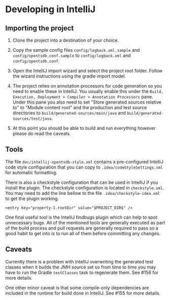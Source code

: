 
# Developing in IntelliJ

## Importing the project

1. Clone the project into a destination of your choice.

2. Copy the sample config files `config/logback.xml.sample` and `config/opentsdb.conf.sample`
   to `config/logback.xml` and `config/opentsdb.conf`.

3. Open the IntelliJ import wizard and select the project root folder. Follow the wizard
   instructions using the gradle import model.

4. The project relies on annotation processors for code generation so you need to enable these in
   IntelliJ. You usually enable this under the `Build, Execution, Deployment > Compiler > Annotation
   Processors` pane. Under this pane you also need to set "Store generated sources relative to" to
   "Module content root" and the production and test source directories to
   `build/generated-sources/main/java` and `build/generated-sources/test/java`.

5. At this point you should be able to build and run everything however please do read the caveats.

## Tools

The file `doc/intellij-opentsdb-style.xml` contains a pre-configured IntelliJ code style
configuration that you can copy to `.idea/codeStyleSettings.xml` for automatic formatting.

There is also a checkstyle configuration that can be used in IntelliJ if you install the plugin. The
checkstyle configuration is located in `checkstyle.xml`. You may need to add the line bellow to the
file `.idea/checkstyle-idea.xml` to get the plugin working.

```
<entry key="property-1.rootDir" value="$PROJECT_DIR$" />
```

One final useful tool is the IntelliJ findbugs plugin which can help to spot unnecessary bugs. All
of the mentioned tools are generally executed as part of the build process and pull requests are
generally required to pass so a good habit to get into is to run all of them before committing any
changes.

## Caveats

Currently there is a problem with IntelliJ overwriting the generated test classes when it builds the
JMH source set so from time to time you may have to run the Gradle `testClasses` task to regenerate
them. See #156 for more details.

One other minor caveat is that some compile-only dependencies are included in the runtime for build
done in IntelliJ. See #155 for more details.